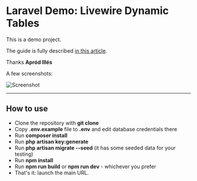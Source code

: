 # Laravel Demo: Livewire Dynamic Tables

This is a demo project.

The guide is fully described [in this article](https://fly.io/laravel-bytes/reusable-dynamic-tables-with-laravel-livewire).

Thanks __Apród Illés__

A few screenshots:

![Screenshot](https://fly.io/laravel-bytes/2022-09-21/a-dynamic-table.gif)

- - - - -

## How to use

- Clone the repository with __git clone__
- Copy __.env.example__ file to __.env__ and edit database credentials there
- Run __composer install__
- Run __php artisan key:generate__
- Run __php artisan migrate --seed__ (it has some seeded data for your testing)
- Run __npm install__
- Run __npm run build__ or __npm run dev__ - whichever you prefer
- That's it: launch the main URL.
